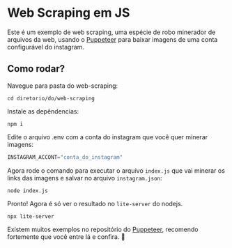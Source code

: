 # Web Scraping em JS

Este é um exemplo de web scraping, uma espécie de robo minerador de arquivos da web, usando o [Puppeteer](https://github.com/puppeteer/puppeteer) para baixar imagens de uma conta configurável do instagram.

## Como rodar?

Navegue para pasta do web-scraping:

```ssh
cd diretorio/do/web-scraping
```

Instale as depêndencias:

```ssh
npm i
```

Edite o arquivo .env com a conta do instagram que você quer minerar imagens:

```javascript
INSTAGRAM_ACCONT="conta_do_instagram"
```

Agora rode o comando para executar o arquivo `index.js` que vai minerar os links das imagens e salvar no arquivo `instagram.json`:

```ssh
node index.js
```

Pronto! Agora é só ver o resultado no `lite-server` do nodejs.

```ssh
npx lite-server
```

Existem muitos exemplos no repositório do  [Puppeteer](https://github.com/puppeteer/puppeteer), recomendo fortemente que você entre lá e confira. :tada:
